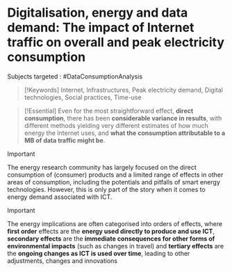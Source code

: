 # Digitalisation, energy and data demand: The impact of Internet traffic on overall and peak electricity consumption

Subjects targeted : #DataConsumptionAnalysis

>[!Keywords]
> Internet, Infrastructures, Peak electricity demand, Digital technologies, Social practices, Time-use

>[!Essential]
>Even for the most straightforward effect, **direct consumption**, there has been **considerable variance in results**, with different methods yielding very different estimates of how much energy the Internet uses, and **what the consumption attributable to a MB of data traffic might be**.


>[!Important]
>The energy research community has largely focused on the direct consumption of (consumer) products and a limited range of effects in other areas of consumption, including the potentials and pitfalls of smart energy technologies. However, this is only part of the story when it comes to energy demand associated with ICT.

>[!Important]
>  The energy implications are often categorised into orders of effects, where **first order** effects are the **energy used directly to produce and use ICT**, **secondary effects** are the **immediate consequences for other forms of environmental impacts** (such as changes in travel) and **tertiary effects** are the **ongoing changes as ICT is used over time**, leading to other adjustments, changes and innovations


